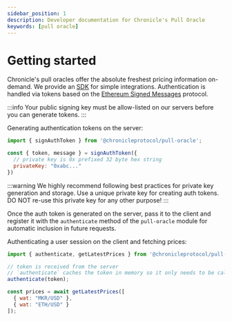 ```yaml
---
sidebar_position: 1
description: Developer documentation for Chronicle's Pull Oracle
keywords: [pull oracle]
---
```

# Getting started

Chronicle's pull oracles offer the absolute freshest pricing information on-demand. We provide an [SDK](https://npmjs.com/) for simple integrations. Authentication is handled via tokens based on the [Ethereum Signed Messages](https://eips.ethereum.org/EIPS/eip-191) protocol.

:::info
Your public signing key must be allow-listed on our servers before you can generate tokens.
:::

Generating authentication tokens on the server:
```js
import { signAuthToken } from '@chronicleprotocol/pull-oracle';

const { token, message } = signAuthToken({
  // private key is 0x prefixed 32 byte hex string
  privateKey: "0xabc..."
})
```

:::warning
We highly recommend following best practices for private key generation and storage. Use a unique private key for creating auth tokens. DO NOT re-use this private key for any other purpose!
:::

Once the auth token is generated on the server, pass it to the client and register it with the `authenticate` method of the `pull-oracle` module for automatic inclusion in future requests.

Authenticating a user session on the client and fetching prices:
```js
import { authenticate, getLatestPrices } from '@chronicleprotocol/pull-oracle';

// token is received from the server
// `authenticate` caches the token in memory so it only needs to be called once per session
authenticate(token);

const prices = await getLatestPrices([
  { wat: "MKR/USD" },
  { wat: "ETH/USD" }
]);
```
